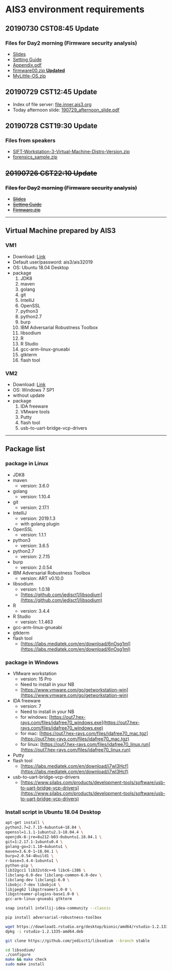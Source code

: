 # AIS3 environment requirements

## 20190730 CST08:45 Update
### Files for Day2 morning (Firmware security analysis)
- [Slides](https://drive.google.com/file/d/1iMCkudCihlUV6K4jMFpLo-sxKaJ9HfcA)
- [Setting Guide](https://drive.google.com/file/d/1R49PjB4HCIWQ9OcTICbVyvTQehjvcEMQ)
- [Appendix.pdf](http://file.inner.ais3.org/Appendix.pdf)
- [firmware00.zip **Updated**](http://file.inner.ais3.org/firmware00.zip)
- [MyLittle-OS.zip](http://file.inner.ais3.org/MyLittle-OS.zip)

## 20190729 CST12:45 Update
- Index of file server: [file.inner.ais3.org](http://file.inner.ais3.org)
- Today afternoon slide: [190729_afternoon_slide.pdf](http://file.inner.ais3.org/190729_afternoon_slide.pdf)

## 20190728 CST19:30 Update
### Files from speakers
- [SIFT-Workstation-3-Virtual-Machine-Distro-Version.zip](http://file.inner.ais3.org/SIFT-Workstation-3-Virtual-Machine-Distro-Version.zip)
- [forensics_sample.zip](http://file.inner.ais3.org/forensics_sample.zip)

## ~~20190726 CST22:10 Update~~
### ~~Files for Day2 morning (Firmware security analysis)~~
- ~~[Slides](https://drive.google.com/file/d/1iMCkudCihlUV6K4jMFpLo-sxKaJ9HfcA)~~
- ~~[Setting Guide](https://drive.google.com/file/d/1R49PjB4HCIWQ9OcTICbVyvTQehjvcEMQ)~~
- ~~[Firmware.zip](https://drive.google.com/file/d/1vPFrCycWKIfmNd-QaMKXus-7G28IEi6d)~~

----------

## Virtual Machine prepared by AIS3
### VM1
- Download: [Link](http://file.inner.ais3.org/Ubuntu_for_AIS3.ova)
- Default user/password: ais3/ais32019
- OS: Ubuntu 18.04 Desktop
- package
	1. JDK8
	2. maven
	3. golang
	4. git
	5. IntelliJ
	6. OpenSSL
	7. python3
	8. python2.7
	9. burp
	10. IBM Adversarial Robustness Toolbox 
	11. libsodium
	12. R
	13. R Studio
	14. gcc-arm-linux-gnueabi
	15. gtkterm
	16. flash tool

### VM2
- Download: [Link](http://file.inner.ais3.org/Windows_for_AIS3.ova)
- OS: Windows 7 SP1
- without update
- package
	1. IDA freeware 
	2. VMware tools
	3. Putty
	4. flash tool
	5. usb-to-uart-bridge-vcp-drivers

----------
## Package list
### package in Linux
- JDK8
- maven
	- version: 3.6.0
- golang
	- version: 1.10.4
- git
	- version: 2.17.1
- IntelliJ
	- version: 2019.1.3
	- with golang plugin
- OpenSSL
	- version: 1.1.1
- python3
	- version: 3.6.5
- python2.7
   - version: 2.7.15
- burp
	- version: 2.0.54
- IBM Adversarial Robustness Toolbox
	- version: ART v0.10.0
- libsodium
	- version: 1.0.18
	- [https://github.com/jedisct1/libsodium](https://github.com/jedisct1/libsodium)
- R
	- version: 3.4.4
- R Studio
	- version: 1.1.463
- gcc-arm-linux-gnueabi
- gtkterm
- flash tool
	- [https://labs.mediatek.com/en/download/6nOsg1ml](https://labs.mediatek.com/en/download/6nOsg1ml)

### package in Windows

- VMware workstation
	- version: 15 Pro
	- Need to install in your NB
	- [https://www.vmware.com/go/getworkstation-win](https://www.vmware.com/go/getworkstation-win)
- IDA freeware
	- version: 7
	- Need to install in your NB
	- for windows: [https://out7.hex-rays.com/files/idafree70_windows.exe](https://out7.hex-rays.com/files/idafree70_windows.exe)
	- for mac: [https://out7.hex-rays.com/files/idafree70_mac.tgz](https://out7.hex-rays.com/files/idafree70_mac.tgz)
	- for linux: [https://out7.hex-rays.com/files/idafree70_linux.run](https://out7.hex-rays.com/files/idafree70_linux.run)
- Putty
- flash tool
	- [https://labs.mediatek.com/en/download/i7wl3Hcf](https://labs.mediatek.com/en/download/i7wl3Hcf)
- usb-to-uart-bridge-vcp-drivers
	- [https://www.silabs.com/products/development-tools/software/usb-to-uart-bridge-vcp-drivers](https://www.silabs.com/products/development-tools/software/usb-to-uart-bridge-vcp-drivers)

### Install script in Ubuntu 18.04 Desktop
```bash
apt-get install \
python2.7=2.7.15-4ubuntu4~18.04 \
openssl=1.1.1-1ubuntu2.1~18.04.4 \
openjdk-8-jre=8u212-b03-0ubuntu1.18.04.1 \
git=1:2.17.1-1ubuntu0.4 \
golang-go=2:1.10~4ubuntu1 \
maven=3.6.0-1~18.04.1 \
burp=2.0.54-4build1 \
r-base=3.4.4-1ubuntu1 \
python-pip \
lib32gcc1 lib32stdc++6 libc6-i386 \
libclang-6.0-dev libclang-common-6.0-dev \
libclang-dev libclang1-6.0 \
libobjc-7-dev libobjc4 \
libjpeg62 libgstreamer1.0-0 \
libgstreamer-plugins-base1.0-0 \
gcc-arm-linux-gnueabi gtkterm

snap install intellij-idea-community --classic

pip install adversarial-robustness-toolbox

wget https://download1.rstudio.org/desktop/bionic/amd64/rstudio-1.2.1335-amd64.deb
dpkg -i rstudio-1.2.1335-amd64.deb

git clone https://github.com/jedisct1/libsodium --branch stable

cd libsodium/
./configure
make && make check
sudo make install
```
